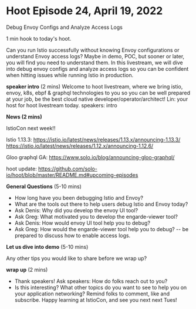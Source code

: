 # Hoot Episode 24, April 19, 2022
Debug Envoy Configs and Analyze Access Logs

1 min hook to today's hoot.

Can you run Istio successfully without knowing Envoy configurations or understand Envoy access logs? Maybe in demo, POC, but sooner or later, you will find you need to understand them. In this livestream, we will dive into debug envoy configs and analyze access logs so you can be confident when hitting issues while running Istio in production.

**speaker intro** (2 mins)
Welcome to hoot livestream, where we bring istio, envoy, k8s, ebpf & graphql technologies to you so you can be well prepared at your job, be the best cloud native developer/operator/architect!
Lin: your host for hoot livestream today. 
speakers: intro

**News (2 mins)**

IstioCon next week!!

Istio 1.13.3: https://istio.io/latest/news/releases/1.13.x/announcing-1.13.3/
https://istio.io/latest/news/releases/1.12.x/announcing-1.12.6/

Gloo graphql GA: https://www.solo.io/blog/announcing-gloo-graphql/

hoot update: https://github.com/solo-io/hoot/blob/master/README.md#upcoming-episodes

**General Questions** (5-10 mins)
- How long have you been debugging Istio and Envoy?
- What are the tools out there to help users debug Istio and Envoy today?
- Ask Denis: Why did you develop the envoy UI tool?
- Ask Greg: What motivated you to develop the engarde-viewer tool?
- Ask Denis: How would envoy UI tool help you to debug?
- Ask Greg: How would the engarde-viewer tool help you to debug?
-- be prepared to discuss how to enable access logs.

**Let us dive into demo** (5-10 mins)


Any other tips you would like to share before we wrap up?

**wrap up** (2 mins)
- Thank speakers! Ask speakers: How do folks reach out to you?
- Is this interesting? What other topics do you want to see to help you on your application networking? Remind folks to comment, like and subscribe. Happy learning at IstioCon, and see you next next Tues!